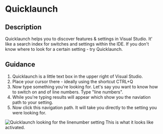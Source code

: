 
# Quicklaunch

## Description
Quicklaunch helps you to discover features & settings in Visual Studio. It' like a search index for switches and settings within the IDE. If you don't know where to look for a certain setting - try Quicklaunch.

## Guidance
1. Quicklaunch is a little text box in the upper right of Visual Studio. 
1. Place your cursor there - ideally using the shortcut CTRL+Q
1. Now type something you're looking for. Let's say you want to know how to switch on and of line numbers. Type "line numbers".
1. While you're typing results will appear which show you the naviation path to your setting.
1. Now click this navigation path. It will take you directly to the setting you were looking for.

![Quicklaunch looking for the linenumber setting](Quicklaunch/images/quicklaunch.png)
This is what it looks like activated.
